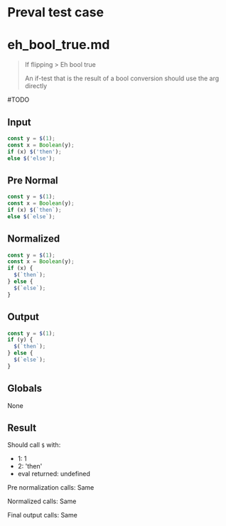 # Preval test case

# eh_bool_true.md

> If flipping > Eh bool true
>
> An if-test that is the result of a bool conversion should use the arg directly

#TODO

## Input

`````js filename=intro
const y = $(1);
const x = Boolean(y);
if (x) $('then');
else $('else');
`````

## Pre Normal

`````js filename=intro
const y = $(1);
const x = Boolean(y);
if (x) $(`then`);
else $(`else`);
`````

## Normalized

`````js filename=intro
const y = $(1);
const x = Boolean(y);
if (x) {
  $(`then`);
} else {
  $(`else`);
}
`````

## Output

`````js filename=intro
const y = $(1);
if (y) {
  $(`then`);
} else {
  $(`else`);
}
`````

## Globals

None

## Result

Should call `$` with:
 - 1: 1
 - 2: 'then'
 - eval returned: undefined

Pre normalization calls: Same

Normalized calls: Same

Final output calls: Same
